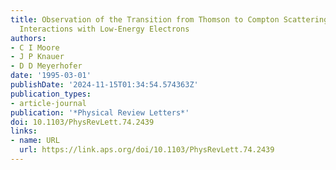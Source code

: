 ```yaml
---
title: Observation of the Transition from Thomson to Compton Scattering in Multiphoton
  Interactions with Low-Energy Electrons
authors:
- C I Moore
- J P Knauer
- D D Meyerhofer
date: '1995-03-01'
publishDate: '2024-11-15T01:34:54.574363Z'
publication_types:
- article-journal
publication: '*Physical Review Letters*'
doi: 10.1103/PhysRevLett.74.2439
links:
- name: URL
  url: https://link.aps.org/doi/10.1103/PhysRevLett.74.2439
---
```

